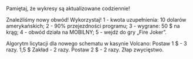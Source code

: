 Pamiętaj, że wykresy są aktualizowane codziennie!

Znaleźliśmy nowy obwód!
Wykorzystaj!
1 - kwota uzupełnienia: 10 dolarów amerykańskich;
2 - 90% przejezdności programu;
3 - wygrane: 50 $ na krąg;
4 - obwód działa na MOBILNY;
5 - wejdź do gry „Fire Joker”.

Algorytm licytacji dla nowego schematu w kasynie Volcano:
Postaw 1 $ - 3 razy.
1,5 $ Zakład - 2 razy.
Postaw 2 $ - 2 razy.
Złap zwycięstwo.
